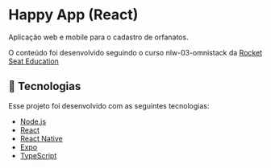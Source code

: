 # Happy App (React)



Aplicação web e mobile para o cadastro de orfanatos.

O conteúdo foi desenvolvido seguindo o curso nlw-03-omnistack da [Rocket Seat Education](https://github.com/rocketseat-education)

## 🚀 Tecnologias

Esse projeto foi desenvolvido com as seguintes tecnologias:

- [Node.js](https://nodejs.org/en/)
- [React](https://reactjs.org)
- [React Native](https://facebook.github.io/react-native/)
- [Expo](https://expo.io/)
- [TypeScript](https://www.typescriptlang.org/)
